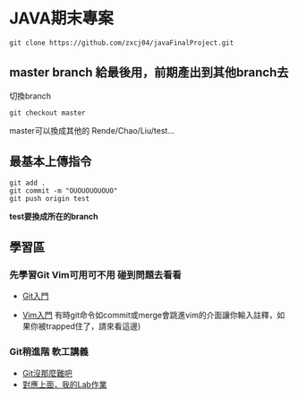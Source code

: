 # JAVA期末專案

```
git clone https://github.com/zxcj04/javaFinalProject.git
```

## master branch 給最後用，前期產出到其他branch去

切換branch
```
git checkout master
```
master可以換成其他的 Rende/Chao/Liu/test...

## 最基本上傳指令
```
git add .
git commit -m "OUOUOUOUOUO"
git push origin test
```
**test要換成所在的branch**

## 學習區
### 先學習Git Vim可用可不用 碰到問題去看看
* [Git入門](https://backlog.com/git-tutorial/tw/)

* [Vim入門](https://gitbook.tw/chapters/command-line/vim-introduction.html) 有時git命令如commit或merge會跳進vim的介面讓你輸入註釋，如果你被trapped住了，請來看這邊)

### Git稍進階 軟工講義
* [Git沒那麼難吧](https://slides.com/jimting/git/#/)
* [對應上面，我的Lab作業](https://github.com/zxcj04/gitTest)
